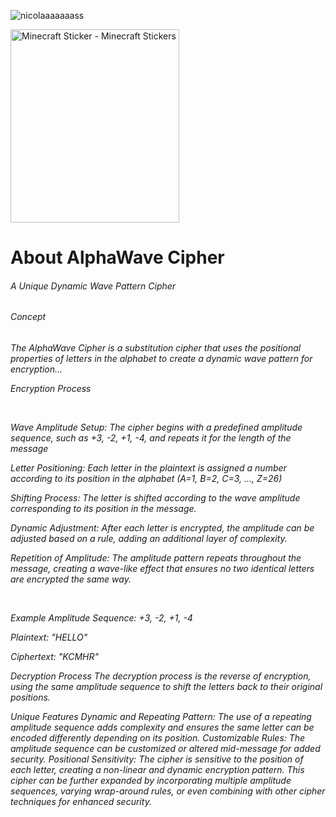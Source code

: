  
<p align="left"> <img src="https://komarev.com/ghpvc/?username=nicolaaaaaaass&label=Profile%20views&color=0e75b6&style=flat" alt="nicolaaaaaaass" /> </p>
<img src="https://media.tenor.com/lDP4QgUYoDkAAAAi/minecraft.gif" width="270" height="309" alt="Minecraft Sticker - Minecraft Stickers" style="max-width: 525px; background-color: unset;"> 


<h1>About AlphaWave Cipher</h1>
 
<h6 align="left">A Unique Dynamic Wave Pattern Cipher</h6>

<h6 align="left">Concept<h6 align="left">
The AlphaWave Cipher is a substitution cipher that uses the positional properties of letters in the alphabet to create a dynamic wave pattern for encryption...

<p align="left">Encryption Process</p><br/>
<p align="left">
Wave Amplitude Setup: The cipher begins with a predefined amplitude sequence, such as +3, -2, +1, -4, and repeats it for the length of the message</p>
<p align="left">
Letter Positioning: Each letter in the plaintext is assigned a number according to its position in the alphabet (A=1, B=2, C=3, ..., Z=26)</p>
<p align="left">
Shifting Process: The letter is shifted according to the wave amplitude corresponding to its position in the message.</p>
<p align="left">
Dynamic Adjustment: After each letter is encrypted, the amplitude can be adjusted based on a rule, adding an additional layer of complexity.</p>
<p align="left">
Repetition of Amplitude: The amplitude pattern repeats throughout the message, creating a wave-like effect that ensures no two identical letters are encrypted the same way.</p>
<br/>
 <p align="left">
Example
Amplitude Sequence: +3, -2, +1, -4

Plaintext: "HELLO"

Ciphertext: "KCMHR"
</p>
Decryption Process
The decryption process is the reverse of encryption, using the same amplitude sequence to shift the letters back to their original positions.
<p align="left">
Unique Features
Dynamic and Repeating Pattern: The use of a repeating amplitude sequence adds complexity and ensures the same letter can be encoded differently depending on its position.
Customizable Rules: The amplitude sequence can be customized or altered mid-message for added security.
Positional Sensitivity: The cipher is sensitive to the position of each letter, creating a non-linear and dynamic encryption pattern.
This cipher can be further expanded by incorporating multiple amplitude sequences, varying wrap-around rules, or even combining with other cipher techniques for enhanced security.
</p>
